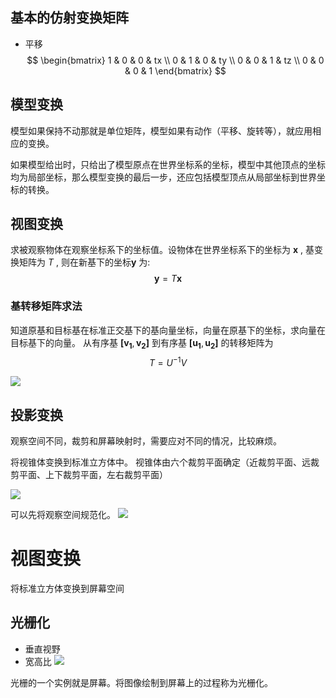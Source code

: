 ## 基本的仿射变换矩阵
- 平移
$$
\begin{bmatrix}
1 & 0 & 0 & tx \\
0 & 1 & 0 & ty \\
0 & 0 & 1 & tz \\
0 & 0 & 0 & 1
\end{bmatrix}
$$
## 模型变换
模型如果保持不动那就是单位矩阵，模型如果有动作（平移、旋转等），就应用相应的变换。

如果模型给出时，只给出了模型原点在世界坐标系的坐标，模型中其他顶点的坐标均为局部坐标，那么模型变换的最后一步，还应包括模型顶点从局部坐标到世界坐标的转换。



## 视图变换
求被观察物体在观察坐标系下的坐标值。设物体在世界坐标系下的坐标为 $\boldsymbol{x}$ , 基变换矩阵为 $T$ , 则在新基下的坐标$\boldsymbol{y}$ 为:
$$
\boldsymbol{y} = T\boldsymbol{x}
$$
### 基转移矩阵求法
知道原基和目标基在标准正交基下的基向量坐标，向量在原基下的坐标，求向量在目标基下的向量。
从有序基 $\boldsymbol{[v_1}, \boldsymbol{v_2]}$ 到有序基 $\boldsymbol{[u_1}, \boldsymbol{u_2]}$ 的转移矩阵为
$$
	T = U^{-1}V
$$

![](Pasted%20image%2020250211134900.png)

## 投影变换
观察空间不同，裁剪和屏幕映射时，需要应对不同的情况，比较麻烦。

将视锥体变换到标准立方体中。 视锥体由六个裁剪平面确定（近裁剪平面、远裁剪平面、上下裁剪平面，左右裁剪平面）

![](Pasted%20image%2020250210141126.png)

可以先将观察空间规范化。
![](Pasted%20image%2020250210140843.png)

# 视图变换
将标准立方体变换到屏幕空间

## 光栅化

- 垂直视野
- 宽高比
![](Pasted%20image%2020250210190524.png)

光栅的一个实例就是屏幕。将图像绘制到屏幕上的过程称为光栅化。
